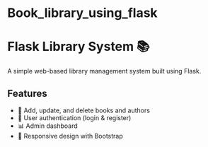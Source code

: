 # Book_library_using_flask
# Flask Library System 📚  
A simple web-based library management system built using Flask.  
## Features 
- 📖 Add, update, and delete books and authors
- 👥 User authentication (login &amp; register)
- 📊 Admin dashboard
- 🎨 Responsive design with Bootstrap 
